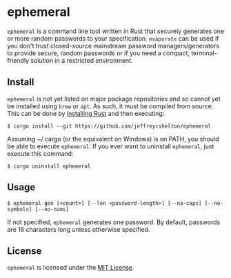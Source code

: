 # ephemeral

`ephemeral` is a command line tool written in Rust that securely generates one or more random passwords to your specification. `evaporate` can be used if you don't trust closed-source mainstream password managers/generators to provide secure, random passwords or if you need a compact, terminal-friendly solution in a restricted environment.

## Install

`ephemeral` is not yet listed on major package repositories and so cannot yet be installed using `brew` or `apt`. As such, it must be compiled from source. This can be done by [installing Rust](https://www.rust-lang.org/tools/install) and then executing:

```
$ cargo install --git https://github.com/jeffreycshelton/ephemeral
```

Assuming ~/.cargo (or the equivalent on Windows) is on PATH, you should be able to execute `ephemeral`. If you ever want to uninstall `ephemeral`, just execute this command:

```
$ cargo uninstall ephemeral
```

## Usage

```
$ ephemeral gen [<count>] [--len <password-length>] [--no-caps] [--no-symbols] [--no-nums]
```

If not specified, `ephemeral` generates one password. By default, passwords are 16 characters long unless otherwise specified.

## License

`ephemeral` is licensed under the [MIT License](LICENSE).
